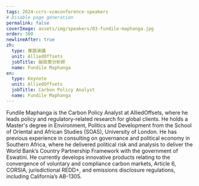 ```yaml
---
tags: 2024-ccrs-vcmconference-speakers
# Disable page generation
permalink: false
coverImage: assets/img/speakers/03-fundile-maphanga.jpg
order: 300
newlineAfter: true
zh:
  type: 專題演講
  unit: AlliedOffsets
  jobTitle: 碳政策分析師
  name: Fundile Maphanga
en:
  type: Keynote
  unit: AlliedOffsets
  jobTitle: Carbon Policy Analyst
  name: Fundile Maphanga
---
```


Fundile Maphanga is the Carbon Policy Analyst at AlliedOffsets, where he leads policy and regulatory-related research for global clients. He holds a Master's degree in Environment, Politics and Development from the School of Oriental and African Studies (SOAS), University of London. He has previous experience in consulting on governance and political economy in Southern Africa, where he delivered political risk and analysis to deliver the World Bank’s Country Partnership Framework with the government of Eswatini. He currently develops innovative products relating to the convergence of voluntary and compliance carbon markets, Article 6, CORSIA, jurisdictional REDD+, and emissions disclosure regulations, including California’s AB-1305.